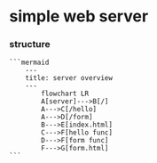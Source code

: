 # simple web server

### structure

    ```mermaid
        ---
        title: server overview
        ---
            flowchart LR
            A[server]--->B[/]
            A--->C[/hello]
            A--->D[/form]
            B--->E[index.html]
            C--->F[hello func]
            D--->F[form func]
            F--->G[form.html]
    ```